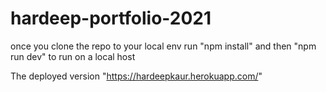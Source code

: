 # hardeep-portfolio-2021

once you clone the repo to your local env run "npm install" and then "npm run dev" to run on a local host 

The deployed version "https://hardeepkaur.herokuapp.com/"
